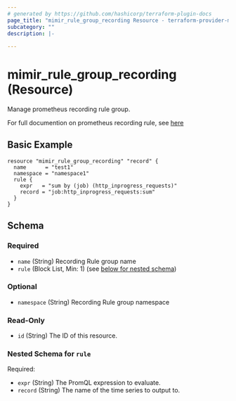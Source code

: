 ```yaml
---
# generated by https://github.com/hashicorp/terraform-plugin-docs
page_title: "mimir_rule_group_recording Resource - terraform-provider-mimir"
subcategory: ""
description: |-
  
---
```


# mimir_rule_group_recording (Resource)

Manage prometheus recording rule group.

For full documention on prometheus recording rule, see [here](https://prometheus.io/docs/prometheus/latest/configuration/recording_rules/)

## Basic Example

```hcl
resource "mimir_rule_group_recording" "record" {
  name      = "test1"
  namespace = "namespace1"
  rule {
    expr   = "sum by (job) (http_inprogress_requests)"
    record = "job:http_inprogress_requests:sum"
  }
}
```

<!-- schema generated by tfplugindocs -->
## Schema

### Required

- `name` (String) Recording Rule group name
- `rule` (Block List, Min: 1) (see [below for nested schema](#nestedblock--rule))

### Optional

- `namespace` (String) Recording Rule group namespace

### Read-Only

- `id` (String) The ID of this resource.

<a id="nestedblock--rule"></a>
### Nested Schema for `rule`

Required:

- `expr` (String) The PromQL expression to evaluate.
- `record` (String) The name of the time series to output to.


